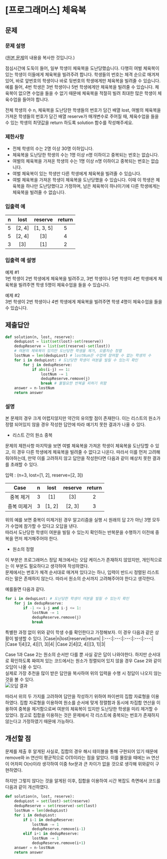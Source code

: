 # [프로그래머스] 체육복
## 문제
### 문제 설명
([원본 문제](https://programmers.co.kr/learn/courses/30/lessons/42862)의 내용을 복사한 것입니다.)

점심시간에 도둑이 들어, 일부 학생이 체육복을 도난당했습니다. 다행히 여벌 체육복이 있는 학생이 이들에게 체육복을 빌려주려 합니다. 학생들의 번호는 체격 순으로 매겨져 있어, 바로 앞번호의 학생이나 바로 뒷번호의 학생에게만 체육복을 빌려줄 수 있습니다. 예를 들어, 4번 학생은 3번 학생이나 5번 학생에게만 체육복을 빌려줄 수 있습니다. 체육복이 없으면 수업을 들을 수 없기 때문에 체육복을 적절히 빌려 최대한 많은 학생이 체육수업을 들어야 합니다.

전체 학생의 수 n, 체육복을 도난당한 학생들의 번호가 담긴 배열 lost, 여벌의 체육복을 가져온 학생들의 번호가 담긴 배열 reserve가 매개변수로 주어질 때, 체육수업을 들을 수 있는 학생의 최댓값을 return 하도록 solution 함수를 작성해주세요.

### 제한사항
* 전체 학생의 수는 2명 이상 30명 이하입니다.
* 체육복을 도난당한 학생의 수는 1명 이상 n명 이하이고 중복되는 번호는 없습니다.
* 여벌의 체육복을 가져온 학생의 수는 1명 이상 n명 이하이고 중복되는 번호는 없습니다.
* 여벌 체육복이 있는 학생만 다른 학생에게 체육복을 빌려줄 수 있습니다.
* 여벌 체육복을 가져온 학생이 체육복을 도난당했을 수 있습니다. 이때 이 학생은 체육복을 하나만 도난당했다고 가정하며, 남은 체육복이 하나이기에 다른 학생에게는 체육복을 빌려줄 수 없습니다.

### 입출력 예
|n|lost|reserve|return|
|:---:|:---:|:---:|:---:|
|5|[2, 4]|[1, 3, 5]|5|
|5|[2, 4]|[3]|4|
|3|[3]|[1]|2|

### 입출력 예 설명
예제 #1  
1번 학생이 2번 학생에게 체육복을 빌려주고, 3번 학생이나 5번 학생이 4번 학생에게 체육복을 빌려주면 학생 5명이 체육수업을 들을 수 있습니다.

예제 #2  
3번 학생이 2번 학생이나 4번 학생에게 체육복을 빌려주면 학생 4명이 체육수업을 들을 수 있습니다.

## 제출답안
```python
def solution(n, lost, reserve):
    dedupLost = list(set(lost)-set(reserve))
    dedupReserve = list(set(reserve)-set(lost))
    # 여분의 체육복이 있지만 도난당한 학생을 제거, 오름차순 정렬
    lostNum = len(dedupLost) # lostNum은 수업에 참여할 수 없는 학생의 수
    for i in dedupLost: # 도난당한 학생이 여분을 빌릴 수 있는지 확인
        for j in dedupReserve:
            if abs(i-j) == 1:
                lostNum -= 1
                dedupReserve.remove(j)
                break # 불필요한 반복을 피하기 위함
    answer = n-lostNum
    return answer
```
### 설명
본 문제의 경우 크게 어렵지않지만 약간의 유의할 점이 존재한다. 이는 리스트의 원소가 정렬 되어있지 않을 경우 작성한 답안에 따라 예기치 못한 결과가 나올 수 있다.  

* 리스트 간의 원소 중복

문제의 제한사항 마지막을 보면 여벌 체육복을 가져온 학생이 체육복을 도난당할 수 있고, 이 경우 다른 학생에게 체육복을 빌려줄 수 없다고 나온다. 따라서 이를 먼저 고려해줘야하는데, 만약 이를 고려하지 않고 답안을 작성한다면 다음과 같이 예상치 못한 결과를 초래할 수 있다.  

입력 : (n=3, lost=[1, 2], reserve=[2, 3])  

|Case|n|lost|reserve|return|
|:---:|:---:|:---:|:---:|:---:|
|중복 제거|3|[1]|[3]|2|
|중복 미제거|3|[1, 2]|[2, 3]|3|  

위의 예를 보면 중복이 미제거된 경우 알고리즘을 실행 시 원래의 답 2가 아닌 3명 모두가 수업에 참가할 수 있다고 오답을 낸다.  
따라서 도난당한 학생이 여분을 빌릴 수 있는지 확인하는 반복문을 수행하기 이전에 중복을 먼저 제거해주어야 한다.

* 원소의 정렬

이 부분은 프로그래머스 정답 체크에서는 오답 케이스가 존재하지 않았지만, 개인적으로는 이 부분도 필요하다고 생각하여 작성하였다.  
문제에서는 번호가 체격 순서대로 매겨져 있다고는 하나, 입력이 반드시 정렬된 리스트라는 말은 존재하지 않는다. 따라서 원소의 순서까지 고려해주어야 한다고 생각한다.

예를들면 다음과 같다.  
```python
for i in dedupLost: # 도난당한 학생이 여분을 빌릴 수 있는지 확인
    for j in dedupReserve:
        if -1 <= i-j and i-j <= 1:
            lostNum -= 1
            dedupReserve.remove(j)
            break
```
특별한 과정 없이 위와 같이 학생 수를 확인한다고 가정해보자. 이 경우 다음과 같은 상황이 발생할 수 있다.
|Case|n|lost|reserve|return|
|:---:|:---:|:---:|:---:|:---:|
|Case 1|4|[2, 4]|[1, 3]|4|
|Case 2|4|[2, 4]|[3, 1]|3|

Case 1과 Case 2는 원소의 순서만 다를 뿐 사실 같은 답이 나와야한다. 하지만 순서대로 확인하도록 짜여져 있는 코드에서는 원소가 정렬되어 있지 않을 경우 Case 2와 같이 오답이 나올 수 있다.  
실제로 가장 추천을 많이 받은 답안을 복사하여 위의 입력을 수행 시 정답이 나오지 않는 것을 볼 수 있다.  
![오답 결과](https://user-images.githubusercontent.com/77680436/105496273-9cfad700-5d00-11eb-92c0-88efe74cdd4f.PNG)

따라서 위의 두 가지를 고려하여 답안을 작성하기 위하여 파이썬의 집합 자료형을 이용하였다. 집합 자료형을 이용하여 원소를 순서에 맞게 정렬함과 동시에 차집합 연산을 이용하여 중복을 제거함으로써 여분의 체육복이 있지만 도난당한 학생을 미리 제거할 수 있었다. 참고로 집합을 이용하는 것은 문제에서 각 리스트에 중복되는 번호가 존재하지 않는다고 가정하였기 때문에 가능하다.

## 개선할 점
문제를 제출 후 알게된 사실로, 집합의 경우 해시 테이블을 통해 구현되어 있기 때문에 remove와 in 연산이 평균적으로 O(1)이라는 점을 알았다. 이를 몰랐을 때에는 in 연산이 어차피 O(n)이라 생각하여 이중 for문과 큰 차이가 없을 것으로 생각해 위와같이 구현하였다.

하지만 그렇지 않다는 것을 알게된 이후, 집합을 이용하여 시간 복잡도 측면에서 코드를 다음과 같이 개선하였다.  
```python
def solution(n, lost, reserve):
    dedupLost = set(lost)-set(reserve)
    dedupReserve = set(reserve)-set(lost)
    lostNum = len(dedupLost)
    for i in dedupLost:
        if i-1 in dedupReserve:
            lostNum -= 1
            dedupReserve.remove(i-1)
        elif i+1 in dedupReserve:
            lostNum -= 1
            dedupReserve.remove(i+1)
    answer = n-lostNum
    return answer
```
